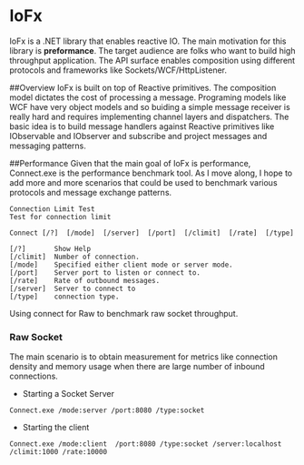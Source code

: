 # IoFx
IoFx is a .NET library that enables reactive IO. The main motivation for this library is **preformance**. The target audience are folks who want to build high throughput application. The API surface enables composition using different protocols and frameworks like Sockets/WCF/HttpListener. 

##Overview
IoFx is built on top of Reactive primitives. The composition model dictates the cost of processing a message. Programing models like WCF have very object models and so buiding a simple message receiver is really hard and requires implementing channel layers and dispatchers. The basic idea is to build message handlers against Reactive primitives like IObservable<T> and IObserver<T> and subscribe and project messages and messaging patterns. 

##Performance
Given that the main goal of IoFx is performance, Connect.exe is the performance benchmark tool. As I move along, I hope to add more and more scenarios that could be used to benchmark various protocols and message exchange patterns. 

```
Connection Limit Test
Test for connection limit

Connect [/?]  [/mode]  [/server]  [/port]  [/climit]  [/rate]  [/type]

[/?]       Show Help
[/climit]  Number of connection.
[/mode]    Specified either client mode or server mode.
[/port]    Server port to listen or connect to.
[/rate]    Rate of outbound messages.
[/server]  Server to connect to
[/type]    connection type.

```

Using connect for Raw to benchmark raw socket throughput.

### Raw Socket 
The main scenario is to obtain measurement for metrics like connection density and memory usage when there are large number of inbound connections. 

* Starting a Socket Server 
```
Connect.exe /mode:server /port:8080 /type:socket
```

* Starting the client 
```
Connect.exe /mode:client  /port:8080 /type:socket /server:localhost /climit:1000 /rate:10000
```

